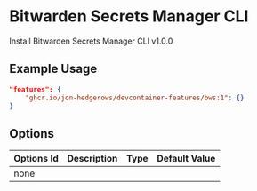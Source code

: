 
# Bitwarden Secrets Manager CLI

Install Bitwarden Secrets Manager CLI v1.0.0

## Example Usage

```json
"features": {
    "ghcr.io/jon-hedgerows/devcontainer-features/bws:1": {}
}
```

## Options

| Options Id | Description | Type | Default Value |
| ---------- | ----------- | ---- | ------------- |
| none       |             |      |               |
